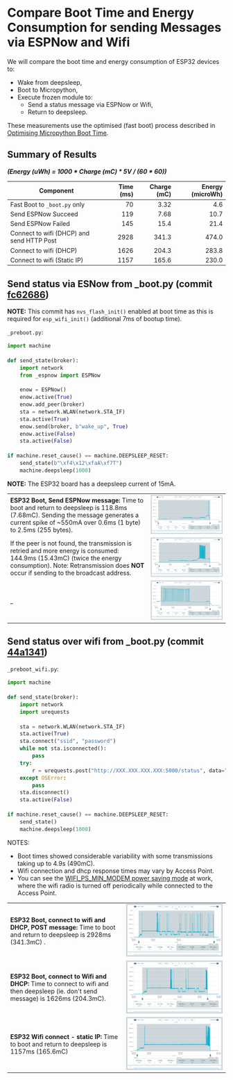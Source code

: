 # Compare Boot Time and Energy Consumption for sending Messages via ESPNow and Wifi

We will compare the boot time and energy consumption of ESP32 devices to:

- Wake from deepsleep,
- Boot to Micropython,
- Execute frozen module to:
  - Send a status message via ESPNow or Wifi,
  - Return to deepsleep.

These measurements use the optimised (fast boot) process described in [Optimising Micropython Boot Time](../OptimisingMicropythonBootTime/README.md).

## Summary of Results

**_(Energy (uWh) = 1000 * Charge (mC) * 5V / (60 * 60))_**

| Component | Time (ms) | Charge (mC) | Energy (microWh) |
|---|---:|---:|---:|
| Fast Boot to `_boot.py` only | 70 |  3.32 | 4.6 |
| Send ESPNow Succeed | 119 | 7.68 | 10.7 |
| Send ESPNow Failed | 145 | 15.4 | 21.4 |
| Connect to wifi (DHCP) and send HTTP Post | 2928 | 341.3 | 474.0 |
| Connect to wifi (DHCP) | 1626 | 204.3 | 283.8 |
| Connect to wifi (Static IP) | 1157 | 165.6 | 230.0 |

## Send status via ESNow from _boot.py (commit [fc62686](https://github.com/micropython/micropython/commit/fc62686524245f9f1b492eb0c978e00375e44d90))

**NOTE:** This commit has `nvs_flash_init()` enabled at boot time as this is
required for `esp_wifi_init()` (additional 7ms of bootup time).

`_preboot.py`:
```python
import machine

def send_state(broker):
    import network
    from _espnow import ESPNow

    enow = ESPNow()
    enow.active(True)
    enow.add_peer(broker)
    sta = network.WLAN(network.STA_IF)
    sta.active(True)
    enow.send(broker, b"wake_up", True)
    enow.active(False)
    sta.active(False)

if machine.reset_cause() == machine.DEEPSLEEP_RESET:
    send_state(b"\xf4\x12\xfaA\xf7T")
    machine.deepsleep(1000)
```

**NOTE:** The ESP32 board has a deepsleep current of 15mA.

|   |   |
|---|---|
**ESP32 Boot, Send ESPNow message:** Time to boot and return to deepsleep is 118.8ms (7.68mC). Sending the message generates a current spike of ~550mA over 0.6ms (1 byte) to 2.5ms (255 bytes). | ![_](./images/ppk-2-fast-boot_preboot-espnow-esp32.png)
If the peer is not found, the transmission is retried and more energy is consumed: 144.9ms (15.43mC) (twice the energy consumption). Note: Retransmission does **NOT** occur if sending to the broadcast address. |![_](./images/ppk-2-fast-boot_preboot-espnow-esp32-not-received.png)
_| ![_](./images/ppk-2-fast-boot_preboot-espnow-esp32-not-received-closeup.png)

## Send status over wifi from _boot.py (commit [44a1341](https://github.com/glenn20/micropython/commit/44a1341147513e7fbe0ccd9c2025869c09d27845))

`_preboot_wifi.py`:

```python
import machine

def send_state(broker):
    import network
    import urequests

    sta = network.WLAN(network.STA_IF)
    sta.active(True)
    sta.connect("ssid", "password")
    while not sta.isconnected():
        pass
    try:
        r = urequests.post("http://XXX.XXX.XXX.XXX:5000/status", data="hello")
    except OSError:
        pass
    sta.disconnect()
    sta.active(False)

if machine.reset_cause() == machine.DEEPSLEEP_RESET:
    send_state()
    machine.deepsleep(1000)
```

NOTES:

- Boot times showed considerable variability with some transmissions taking up
  to 4.9s (490mC).
- Wifi connection and dhcp response times may vary by Access Point.
- You can see the [WIFI_PS_MIN_MODEM power saving mode](https://docs.espressif.com/projects/esp-idf/en/latest/esp32/api-reference/network/esp_wifi.html#_CPPv4N14wifi_ps_type_t17WIFI_PS_MIN_MODEME) at work, where the wifi radio
  is turned off periodically while connected to the Access Point.

|   |   |
|---|---|
**ESP32 Boot, connect to wifi and DHCP, POST message:** Time to boot and return to deepsleep is 2928ms (341.3mC) . | ![_](./images/ppk-2-fast-boot_preboot-wifi-esp32.png)
**ESP32 Boot, connect to Wifi and DHCP:** Time to connect to wifi and then deepsleep (ie. don't send message) is 1626ms (204.3mC). | ![_](./images/ppk-2-fast-boot_preboot-wifi-esp32-connect-only.png)
**ESP32 Wifi connect - static IP:** Time to boot and return to deepsleep is 1157ms (165.6mC) | ![_](./images/ppk-2-fast-boot_preboot-wifi-esp32-connect-only-static-ip.png)
